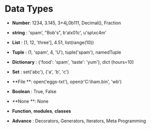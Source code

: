 # Data Types

- **Number**: 1234, 3.145, 3+4j,0b111, Decimal(), Fraction
- **string** : 'spam', "Bob's", b'alx01c', u'sp\xc4m'
- **List** : [1, 12, 'three'], 4.51, list(range(10))
- **Tuple** : (1, 'spam', 4, 'U'), tuple('spam'), namedTuple
- **Dictionary** : {'food': 'spam', 'taste': 'yum'}, dict (hours=10)

- **Set** : set('abc'), {'a', 'b', 'c'}

- **File **: open('eggs-txt'), open(r'C:\ham.bin', 'wb')

- **Boolean** : True, False
- **None **: None
- **Function**, **modules**, **classes**

- **Advance** : Decorators, Generators, Iterators, Meta Programming
